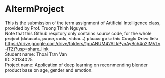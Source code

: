 # AItermProject
This is the submission of the term assignment of Artificial Intelligence class, provided by Prof. Truong Thinh Nguyen.<br>
Note that this Github respitory only contains source code, for the whole project (datasets, paper, code, video...) please go to this Google Drive link: https://drive.google.com/drive/folders/1guANUM4VALkPynAyBch4q2IMVLv-iTZt?usp=share_link <br>
Student name: Thoai Tran Van<br>
ID: 20134025<br>
Project name: Application of deep learning on recommending blender product base on age, gender and emotion.<br>

